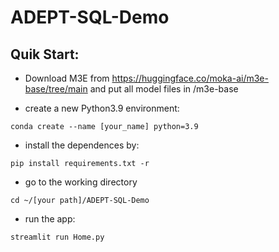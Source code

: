 # ADEPT-SQL-Demo

## Quik Start:

-  Download M3E from https://huggingface.co/moka-ai/m3e-base/tree/main and put all model files in /m3e-base

-  create a new Python3.9 environment:
```
conda create --name [your_name] python=3.9
``` 

- install the dependences by:
```
pip install requirements.txt -r
```

- go to the working directory
```
cd ~/[your path]/ADEPT-SQL-Demo
```

- run the app:
```
streamlit run Home.py
```
